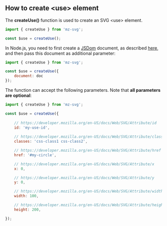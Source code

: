 ## How to create &lt;use> element

The **createUse()** function is used to create an SVG &lt;use> element.

```js
import { createUse } from 'mz-svg';

const $use = createUse();
```

In Node.js, you need to first create a [JSDom](https://github.com/jsdom/jsdom) document, as described [here](/pages/nodejs-usage.html), and then pass this document as additional parameter:

```js
import { createUse } from 'mz-svg';

const $use = createUse({
    document: doc
});
```

The function can accept the following parameters. Note that **all parameters are optional**:

```js
import { createUse } from 'mz-svg';

const $use = createUse({
    
    // https://developer.mozilla.org/en-US/docs/Web/SVG/Attribute/id
    id: 'my-use-id',
    
    // https://developer.mozilla.org/en-US/docs/Web/SVG/Attribute/class
    classes: 'css-class1 css-class2',

    // https://developer.mozilla.org/en-US/docs/Web/SVG/Attribute/href
    href: '#my-circle',

    // https://developer.mozilla.org/en-US/docs/Web/SVG/Attribute/x
    x: 0,

    // https://developer.mozilla.org/en-US/docs/Web/SVG/Attribute/y
    y: 0,

    // https://developer.mozilla.org/en-US/docs/Web/SVG/Attribute/width
    width: 100,

    // https://developer.mozilla.org/en-US/docs/Web/SVG/Attribute/height
    height: 200,

});
```


